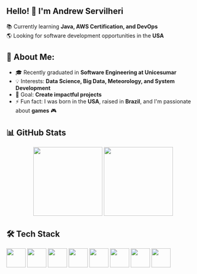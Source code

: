 ## Hello! 👋 I'm Andrew Servilheri

📚 Currently learning **Java, AWS Certification, and DevOps**  
🌎 Looking for software development opportunities in the **USA**  

## 🚀 About Me:
- 🎓 Recently graduated in **Software Engineering at Unicesumar**  
- 💡 Interests: **Data Science, Big Data, Meteorology, and System Development**  
- 🎯 Goal: **Create impactful projects**  
- ⚡ Fun fact: I was born in the **USA**, raised in **Brazil**, and I'm passionate about **games** 🎮  


## 📊 GitHub Stats

<div align="center">
  <img height="180em" src="https://github-readme-stats.vercel.app/api/top-langs/?username=Andyhenri1504&layout=compact&theme=dracula"/>
  <img height="180em" src="https://github-readme-stats.vercel.app/api?username=Andyhenri1504&show_icons=true&theme=dracula"/>
</div>


## 🛠 Tech Stack
<p align="left">
  <img src="https://cdn.jsdelivr.net/gh/devicons/devicon/icons/java/java-original.svg" width="50" height="50"/>
  <img src="https://cdn.jsdelivr.net/gh/devicons/devicon/icons/javascript/javascript-original.svg" width="50" height="50"/>
  <img src="https://cdn.jsdelivr.net/gh/devicons/devicon/icons/html5/html5-original.svg" width="50" height="50"/>
  <img src="https://cdn.jsdelivr.net/gh/devicons/devicon/icons/css3/css3-original.svg" width="50" height="50"/>
  <img src="https://cdn.jsdelivr.net/gh/devicons/devicon/icons/nodejs/nodejs-original.svg" width="50" height="50"/>
  <img src="https://cdn.jsdelivr.net/gh/devicons/devicon/icons/nestjs/nestjs-original.svg" width="50" height="50"/>
  <img src="https://cdn.jsdelivr.net/gh/devicons/devicon/icons/python/python-original.svg" width="50" height="50"/>
  <img src="https://cdn.jsdelivr.net/gh/devicons/devicon/icons/csharp/csharp-original.svg" width="50" height="50"/>
</p>


<!--
**Andyhenri1504/Andyhenri1504** is a ✨ _special_ ✨ repository because its `README.md` (this file) appears on your GitHub profile.

Here are some ideas to get you started:

- 🔭 I’m currently working on ...
- 🌱 I’m currently learning ...
- 👯 I’m looking to collaborate on ...
- 🤔 I’m looking for help with ...
- 💬 Ask me about ...
- 📫 How to reach me: ...
- 😄 Pronouns: ...
- ⚡ Fun fact: ...
-->
